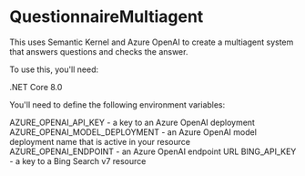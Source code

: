 # QuestionnaireMultiagent

This uses Semantic Kernel and Azure OpenAI to create a multiagent system that answers questions and checks the answer.

To use this, you'll need:

.NET Core 8.0

You'll need to define the following environment variables:

AZURE_OPENAI_API_KEY - a key to an Azure OpenAI deployment
AZURE_OPENAI_MODEL_DEPLOYMENT - an Azure OpenAI model deployment name that is active in your resource
AZURE_OPENAI_ENDPOINT - an Azure OpenAI endpoint URL
BING_API_KEY - a key to a Bing Search v7 resource
